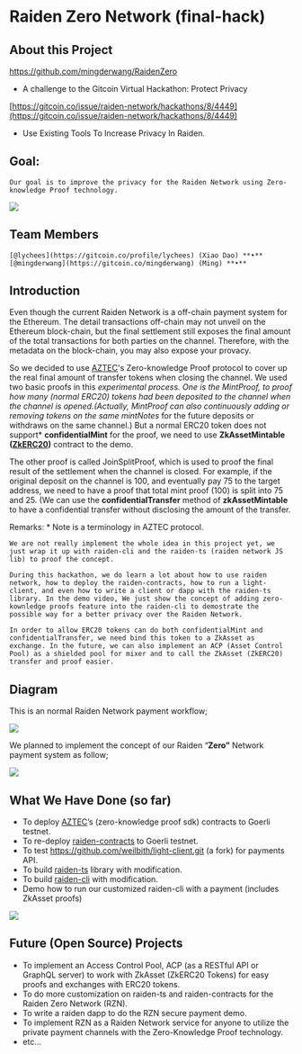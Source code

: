 # Raiden Zero Network (final-hack)

## About this Project

https://github.com/mingderwang/RaidenZero

- A challenge to the Gitcoin Virtual Hackathon: Protect Privacy

[https://gitcoin.co/issue/raiden-network/hackathons/8/4449](https://gitcoin.co/issue/raiden-network/hackathons/8/4449)

- Use Existing Tools To Increase Privacy In Raiden.


## Goal:
    Our goal is to improve the privacy for the Raiden Network using Zero-knowledge Proof technology.


![](https://paper-attachments.dropbox.com/s_F7C76F48A4C46BF69F90AF8607D867D77A6B659799CFB3F6673D4B1E66BD1394_1594090615810_+2020-07-07+10.56.31.png)



## Team Members
    [@lychees](https://gitcoin.co/profile/lychees) (Xiao Dao) **•** 
    [@mingderwang](https://gitcoin.co/mingderwang) (Ming) **•** 


## Introduction

Even though the current Raiden Network is a off-chain payment system for the Ethereum. The detail transactions off-chain may not unveil on the Ethereum block-chain, but the final settlement still exposes the final amount of the total transactions for both parties on the channel. Therefore, with the metadata on the block-chain, you may also expose your provacy.

So we decided to use [AZTEC](https://github.com/AztecProtocol/AZTEC/tree/7eed9ba3f59b7b8641fcc97c77f03dcdeac37151/packages/protocol)'s Zero-knowledge Proof protocol to cover up the real final amount of transfer tokens when closing the channel. We used two basic proofs in this *experimental process. One is the MintProof, to proof how many (normal ERC20) tokens had been deposited to the channel when the channel is opened.(Actually, MintProof can also continuously adding or removing tokens on the same mintNotes* for the future deposits or withdraws on the same channel.) But a normal ERC20 token does not support* **confidentialMint** for the proof, we need to use **ZkAssetMintable (**[**ZkERC20**](https://github.com/ethereum/EIPs/issues/1724)**)** contract to the demo.

The other proof is called JoinSplitProof, which is used to proof the final result of the settlement when the channel is closed. For example, if the original deposit on the channel is 100, and eventually pay 75 to the target address, we need to have a proof that total mint proof (100) is split into 75 and 25. (We can use the **confidentialTransfer** method of **zkAssetMintable** to have a confidential transfer without disclosing the amount of the transfer.

Remarks: * Note is a terminology in AZTEC protocol.


    
    We are not really implement the whole idea in this project yet, we just wrap it up with raiden-cli and the raiden-ts (raiden network JS lib) to proof the concept.
    
    During this hackathon, we do learn a lot about how to use raiden network, how to deploy the raiden-contracts, how to run a light-client, and even how to write a client or dapp with the raiden-ts library. In the demo video, We just show the concept of adding zero-kownledge proofs feature into the raiden-cli to demostrate the possible way for a better privacy over the Raiden Network.
    
    In order to allow ERC20 tokens can do both confidentialMint and confidentialTransfer, we need bind this token to a ZkAsset as exchange. In the future, we can also implement an ACP (Asset Control Pool) as a shielded pool for mixer and to call the ZkAsset (ZkERC20) transfer and proof easier.


## Diagram 

This is an normal Raiden Network payment workflow;

![](https://paper-attachments.dropbox.com/s_F7C76F48A4C46BF69F90AF8607D867D77A6B659799CFB3F6673D4B1E66BD1394_1594089103616_+2020-07-07+10.29.01.png)


We planned to implement the concept of our Raiden “**Zero”** Network payment system as follow;


![](https://paper-attachments.dropbox.com/s_F7C76F48A4C46BF69F90AF8607D867D77A6B659799CFB3F6673D4B1E66BD1394_1594089296275_+2020-07-07+10.34.41.png)



## What We Have Done (so far)
- To deploy [AZTEC](https://github.com/AztecProtocol/AZTEC)’s (zero-knowledge proof sdk) contracts to Goerli testnet.
- To re-deploy [raiden-contracts](https://github.com/raiden-network/raiden-contracts) to Goerli testnet.
- To test https://github.com/weilbith/light-client.git (a fork) for payments API.
- To build [raiden-ts](https://github.com/raiden-network/light-client/tree/master/raiden-ts) library with modification.
- To build [raiden-cli](https://github.com/raiden-network/light-client/tree/master/raiden-cli) with modification.
- Demo how to run our customized raiden-cli with a payment (includes ZkAsset proofs)


![](https://paper-attachments.dropbox.com/s_F7C76F48A4C46BF69F90AF8607D867D77A6B659799CFB3F6673D4B1E66BD1394_1594089777852_+2020-07-07+10.42.29.png)



## Future (Open Source) Projects
- To implement an Access Control Pool, ACP (as a RESTful API or GraphQL server) to work with ZkAsset (ZkERC20 Tokens) for easy proofs and exchanges with ERC20 tokens.
- To do more customization on raiden-ts and raiden-contracts for the Raiden Zero Network (RZN).
- To write a raiden dapp to do the RZN secure payment demo.
- To implement RZN as a Raiden Network service for anyone to utilize the private payment channels with the Zero-Knowledge Proof technology.
- etc…


